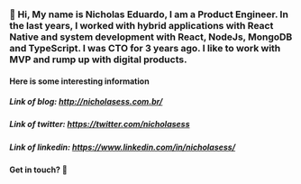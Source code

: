### 🔭 Hi, My name is Nicholas Eduardo, I am a Product Engineer. In the last years, I worked with hybrid applications with React Native and system development with React, NodeJs, MongoDB and TypeScript. I was CTO for 3 years ago. I like to work with MVP and rump up with digital products.

#### Here is some interesting information

##### Link of blog: http://nicholasess.com.br/
##### Link of twitter: https://twitter.com/nicholasess
##### Link of linkedin: https://www.linkedin.com/in/nicholasess/

#### Get in touch?  👋
